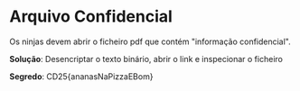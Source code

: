 # Arquivo Confidencial

Os ninjas devem abrir o ficheiro pdf que contém "informação confidencial".


**Solução**: Desencriptar o texto binário, abrir o link e inspecionar o ficheiro

**Segredo**: CD25{ananasNaPizzaEBom}
